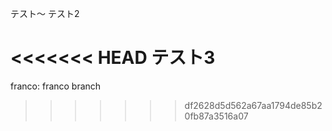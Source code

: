 テスト～
テスト2

<<<<<<< HEAD
テスト3
=======
franco:
franco branch
>>>>>>> df2628d5d562a67aa1794de85b20fb87a3516a07
